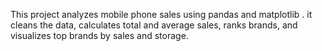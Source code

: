 This project analyzes mobile phone sales using pandas and matplotlib . it cleans the data, calculates total and average sales, ranks brands, and visualizes top brands by sales and storage.
